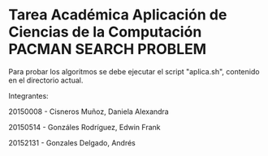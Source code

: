 # Tarea Académica Aplicación de Ciencias de la Computación PACMAN SEARCH PROBLEM

Para probar los algoritmos se debe ejecutar el script "aplica.sh", contenido en el directorio actual.

Integrantes:

20150008 - Cisneros Muñoz, Daniela Alexandra

20150514 - Gonzáles Rodríguez, Edwin Frank

20152131 - Gonzales Delgado, Andrés
